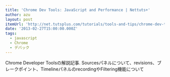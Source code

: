 ```yaml
---
title: 'Chrome Dev Tools: JavaScript and Performance | Nettuts+'
author: azu
layout: post
itemUrl: 'http://net.tutsplus.com/tutorials/tools-and-tips/chrome-dev-tools-javascript-and-performance/'
date: '2013-02-27T15:00:00.000Z'
tags:
  - javascript
  - Chrome
  - デバック
---
```

Chrome Developer Toolsの解説記事.
Sourcesパネルについて、revisions、ブレークポイント、TimelineパネルのrecordingやFiltering機能について
